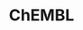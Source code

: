 ---
layout: default
bigquery: https://console.cloud.google.com/bigquery?p=patents-public-data&d=ebi_chembl&page=dataset
citation: '"The ChEMBL database in 2017." Anna Gaulton, Anne Hersey, Michał Nowotka,
  A Patrícia Bento, Jon Chambers, David Mendez, Prudence Mutowo, Francis Atkinson,
  Louisa J Bellis, Elena Cibrián-Uhalte, Mark Davies, Nathan Dedman, Anneli Karlsson,
  María Paula Magariños, John P Overington, George Papadatos, Ines Smit, Andrew R
  Leach Nucleic acids Research (2017) 45 (Database Issue), D945-D954'
contributors: European Bioinformatics Institute
cost: None
description: ChEMBL Data is a manually curated database of small molecules used in
  drug discovery, including information about existing patented drugs.
documentation: 'schema: https://www.ebi.ac.uk/chembl/db_schema


  '
last_edit: Mon, 04 Apr 2022 19:07:30 GMT
location: https://console.cloud.google.com/marketplace/product/google_patents_public_datasets/chembl
maintained_by: EMBL-EBI, an outstation of European Molecular Biology Laboratory
related_publications: '

  ChEMBL: towards direct deposition of bioassay data.


  Mendez D, Gaulton A, Bento AP, Chambers J, De Veij M, Félix E, Magariños MP, Mosquera
  JF, Mutowo P, Nowotka M, Gordillo-Marañón M, Hunter F, Junco L, Mugumbate G, Rodriguez-Lopez
  M, Atkinson F, Bosc N, Radoux CJ, Segura-Cabrera A, Hersey A, Leach AR.


  — Nucleic Acids Res. 2019; 47(D1):D930-D940. doi: 10.1093/nar/gky1075

  '
schema_fields: '[''doc_id'', ''usan_stem_definition'', ''warning_id'', ''l3'', ''withdrawn_flag'',
  ''comp_class_id'', ''site_id'', ''bto_id'', ''activity_comment'', ''max_phase_for_ind'',
  ''active_molregno'', ''helm_notation'', ''strength'', ''pathway_key'', ''active_ingredient'',
  ''src_short_name'', ''domain_id'', ''relationship_desc'', ''uberon_id'', ''irac_class_id'',
  ''downgraded'', ''warning_type'', ''name'', ''domain_description'', ''assay_param_id'',
  ''l1'', ''atc_code'', ''num_ro5_violations'', ''applicant_full_name'', ''cx_most_bpka'',
  ''met_conversion'', ''ddd_units'', ''cl_lincs_id'', ''dosage_form'', ''prodrug'',
  ''doi'', ''bei'', ''entity_type'', ''site_name'', ''standard_flag'', ''organism'',
  ''published_units'', ''aromatic_rings'', ''res_stem_id'', ''src_assay_id'', ''natural_product'',
  ''go_id'', ''indref_id'', ''country'', ''tid_fixed'', ''ref_id'', ''structure_type'',
  ''target_desc'', ''tax_id'', ''cidx'', ''cell_description'', ''cell_source_tissue'',
  ''mw_monoisotopic'', ''short_name'', ''mc_organism'', ''class_type'', ''mesh_id'',
  ''last_page'', ''ingredient'', ''units'', ''assay_id'', ''curation_comment'', ''assay_class_id'',
  ''standard_inchi'', ''standard_type'', ''start_position'', ''molecule_type'', ''priority'',
  ''sequence_md5sum'', ''db_version'', ''normal_range_max'', ''full_molformula'',
  ''who_extra'', ''level4_description'', ''compound_key'', ''full_mwt'', ''version'',
  ''class_level'', ''drug_substance_flag'', ''cellosaurus_id'', ''compound_name'',
  ''binding_site_comment'', ''first_page'', ''level1'', ''assay_tax_id'', ''published_value'',
  ''polymer_flag'', ''tissue_id'', ''targcomp_id'', ''assay_category'', ''molfile'',
  ''l6'', ''pubmed_id'', ''therapeutic_flag'', ''black_box_warning'', ''chembl_id'',
  ''parent_type'', ''drugind_id'', ''selectivity_comment'', ''mol_irac_id'', ''warning_country'',
  ''patent_id'', ''domain_type'', ''last_active'', ''innovator_company'', ''ref_type'',
  ''heavy_atoms'', ''level2_description'', ''synonyms'', ''mc_target_type'', ''aspect'',
  ''idx'', ''job_id'', ''description'', ''homologue'', ''patent_use_code'', ''action_type'',
  ''ass_cls_map_id'', ''cell_ontology_id'', ''rgid'', ''patent_expire_date'', ''relationship'',
  ''met_id'', ''approval_date'', ''substrate_record_id'', ''smarts'', ''mechanism_comment'',
  ''protein_class_desc'', ''uo_units'', ''submission_date'', ''actsm_id'', ''std_act_id'',
  ''cpd_str_alert_id'', ''standard_text_value'', ''protein_class_id'', ''clo_id'',
  ''cell_name'', ''standard_upper_value'', ''hba_lipinski'', ''patent_no'', ''parent_id'',
  ''src_compound_id'', ''species_group_flag'', ''direct_interaction'', ''co_stem_id'',
  ''withdrawn_class'', ''journal'', ''level5'', ''stat'', ''molecular_mechanism'',
  ''withdrawn_country'', ''issue'', ''mechanism_of_action'', ''text_value'', ''enzyme_name'',
  ''mec_id'', ''formulation_id'', ''parameter_type'', ''end_position'', ''parent_go_id'',
  ''warnref_id'', ''canonical_smiles'', ''mol_atc_id'', ''src_description'', ''usan_stem_id'',
  ''activity_count'', ''molregno'', ''curated_by'', ''domain_name'', ''cx_logd'',
  ''level1_description'', ''molecular_species'', ''potential_duplicate'', ''acd_logp'',
  ''hrac_class_id'', ''relationship_type'', ''confidence_score'', ''psa'', ''usan_stem'',
  ''updated_on'', ''frac_code'', ''protclasssyn_id'', ''first_in_class'', ''assay_test_type'',
  ''targrel_id'', ''bao_endpoint'', ''mol_hrac_id'', ''year'', ''assay_cell_type'',
  ''prediction_method'', ''met_comment'', ''relation'', ''alert_id'', ''type'', ''definition'',
  ''drug_record_id'', ''activity_id'', ''bao_format'', ''route'', ''path'', ''level3_description'',
  ''indication_class'', ''parenteral'', ''toid'', ''chebi_par_id'', ''creation_date'',
  ''assay_desc'', ''doc_type'', ''caloha_id'', ''entity_id'', ''mc_tax_id'', ''hbd_lipinski'',
  ''updated_by'', ''num_lipinski_ro5_violations'', ''warning_class'', ''pref_name'',
  ''warning_description'', ''source_domain_id'', ''previous_company'', ''data_validity_comment'',
  ''comments'', ''num_alerts'', ''assay_strain'', ''warning_year'', ''qed_weighted'',
  ''standard_relation'', ''frac_class_id'', ''usan_substem'', ''pathway_id'', ''ddd_comment'',
  ''withdrawn_reason'', ''component_type'', ''mecref_id'', ''stem_class'', ''disease_efficacy'',
  ''ad_type'', ''stem'', ''cell_id'', ''protein_class_synonym'', ''alert_set_id'',
  ''tbl'', ''compd_id'', ''availability_type'', ''pchembl_value'', ''orig_description'',
  ''ap_id'', ''l2'', ''mc_target_name'', ''cell_source_tax_id'', ''qudt_units'', ''db_source'',
  ''hbd'', ''prod_pat_id'', ''research_stem'', ''parent_molregno'', ''confidence'',
  ''company'', ''mesh_heading'', ''le'', ''predbind_id'', ''acd_logd'', ''cx_logp'',
  ''ridx'', ''mw_freebase'', ''ddd_id'', ''sitecomp_id'', ''mutation'', ''parameter_value'',
  ''record_id'', ''oc_id'', ''drug_product_flag'', ''target_mapping'', ''compsyn_id'',
  ''sei'', ''mol_frac_id'', ''source'', ''mc_target_accession'', ''log_id'', ''trade_name'',
  ''publication_number'', ''abstract'', ''oral'', ''level2'', ''as_id'', ''sequence'',
  ''normal_range_min'', ''topical'', ''upper_value'', ''acd_most_apka'', ''subgroup'',
  ''value'', ''alert_name'', ''bao_id'', ''annotation'', ''alogp'', ''published_relation'',
  ''standard_units'', ''component_synonym'', ''ddd_value'', ''level3'', ''cell_source_organism'',
  ''comp_go_id'', ''syn_type'', ''cx_most_apka'', ''hba'', ''component_id'', ''lle'',
  ''first_approval'', ''related_tid'', ''isoform'', ''irac_code'', ''l7'', ''product_id'',
  ''assay_subcellular_fraction'', ''molsyn_id'', ''smid'', ''metabolite_record_id'',
  ''tid'', ''l5'', ''inorganic_flag'', ''aidx'', ''withdrawn_year'', ''l4'', ''assay_tissue'',
  ''set_name'', ''title'', ''volume'', ''biocomp_id'', ''target_type'', ''level4'',
  ''l8'', ''ro3_pass'', ''published_type'', ''accession'', ''rtb'', ''efo_id'', ''acd_most_bpka'',
  ''usan_year'', ''site_residues'', ''standard_inchi_key'', ''dosed_ingredient'',
  ''authors'', ''assay_organism'', ''standard_value'', ''chirality'', ''delist_flag'',
  ''variant_id'', ''ref_url'', ''nda_type'', ''label'', ''result_flag'', ''hrac_code'',
  ''assay_type'', ''enzyme_tid'', ''metref_id'', ''status'', ''who_name'', ''max_phase'',
  ''src_id'', ''major_class'', ''ddd_admr'', ''efo_term'', ''assay_source'']'
shortname: chembl
tags:
- biotechnology
- health
- chemical
- bioinformatics
- medical
terms_of_use: CC BY-SA 3.0
title: ChEMBL
uuid: e232a192-965c-4ec9-904c-155b6dfe56c5
---